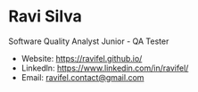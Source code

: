 # Ravi Silva
Software Quality Analyst Junior - QA Tester

-  Website: https://ravifel.github.io/
-  Linkedln: https://www.linkedin.com/in/ravifel/
-  Email: ravifel.contact@gmail.com
